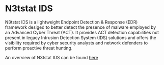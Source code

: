 # N3tstat IDS
N3tstat IDS is a lightweight Endpoint Detection &amp; Response (EDR) framework desiged to better detect the presence of malware employed by an Advanced Cyber Threat (ACT). It provides ACT detection capabilities not present in legacy Intrusion Detection System (IDS) solutions and offers the visibility required by cyber security analysts and network defenders to perform proactive threat hunting.

An overview of N3tstat IDS can be found [here](https://drive.google.com/open?id=1nLFFCl35N7tzK0wRYXXNDYUFaqzsgQkI)
